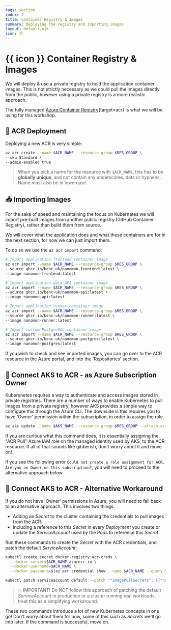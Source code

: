 ```yaml
---
tags: section
index: 2
title: Container Registry & Images
summary: Deploying the registry and importing images
layout: default.njk
icon: 📦
---
```


# {{ icon }} Container Registry & Images

We will deploy & use a private registry to hold the application container images. This is not strictly necessary as we
could pull the images directly from the public, however using a private registry is a more realistic approach.

The fully managed
[Azure Container Registry](https://learn.microsoft.com/en-gb/azure/container-registry/container-registry-intro){target=acr}
is what we will be using for this workshop.

## 🚀 ACR Deployment

Deploying a new ACR is very simple:

```bash
az acr create --name $ACR_NAME --resource-group $RES_GROUP \
--sku Standard \
--admin-enabled true
```

> When you pick a name for the resource with `$ACR_NAME`, this has to be **globally unique**, and not contain any
> underscores, dots or hyphens. Name must also be in lowercase.

## 📥 Importing Images

For the sake of speed and maintaining the focus on Kubernetes we will import pre-built images from another public
registry (GitHub Container Registry), rather than build them from source.

We will cover what the application does and what these containers are for in the next section, for now we can just
import them.

To do so we use the `az acr import` command:

```bash
# Import application frontend container image
az acr import --name $ACR_NAME --resource-group $RES_GROUP \
--source ghcr.io/benc-uk/nanomon-frontend:latest \
--image nanomon-frontend:latest

# Import application data API container image
az acr import --name $ACR_NAME --resource-group $RES_GROUP \
--source ghcr.io/benc-uk/nanomon-api:latest \
--image nanomon-api:latest

# Import application runner container image
az acr import --name $ACR_NAME --resource-group $RES_GROUP \
--source ghcr.io/benc-uk/nanomon-runner:latest \
--image nanomon-runner:latest

# Import custom PostgreSQL container image
az acr import --name $ACR_NAME --resource-group $RES_GROUP \
--source ghcr.io/benc-uk/nanomon-postgres:latest \
--image nanomon-postgres:latest
```

If you wish to check and see imported images, you can go over to the ACR resource in the Azure portal, and into the
'Repositories' section.

## 🔌 Connect AKS to ACR - as Azure Subscription Owner

Kuberenetes requires a way to authenticate and access images stored in private registries. There are a number of ways to
enable Kubernetes to pull images from a private registry, however AKS provides a simple way to configure this through
the Azure CLI. The downside is this requires you to have 'Owner' permission within the subscription, in order to assign
the role.

```bash
az aks update --name $AKS_NAME --resource-group $RES_GROUP --attach-acr $ACR_NAME
```

If you are curious what this command does, it is essentially assigning the "ACR Pull" Azure IAM role on the managed
identity used by AKS, to the ACR resource. If all of that sounds like gibberish, don't worry about it and move on!

If you see the following error `Could not create a role assignment for ACR. Are you an Owner on this subscription?`, you
will need to proceed to the alternative approach below.

## 🔌 Connect AKS to ACR - Alternative Workaround

If you do not have 'Owner' permissions in Azure, you will need to fall back to an alternative approach. This involves
two things:

- Adding an _Secret_ to the cluster containing the credentials to pull images from the ACR.
- Including a reference to this _Secret_ in every _Deployment_ you create or update the _ServiceAccount_ used by the
  _Pods_ to reference this _Secret_.

Run these commands to create the _Secret_ with the ACR credentials, and patch the default _ServiceAccount_:

```bash
kubectl create secret docker-registry acr-creds \
  --docker-server=$ACR_NAME.azurecr.io \
  --docker-username=$ACR_NAME \
  --docker-password=$(az acr credential show --name $ACR_NAME --query "passwords[0].value" -o tsv)

kubectl patch serviceaccount default --patch '"imagePullSecrets": [{"name": "acr-creds" }]'
```

> 💥 IMPORTANT! Do NOT follow this approach of patching the default _ServiceAccount_ in production or a cluster running
> real workloads, treat this as a simplifying workaround.

These two commands introduce a lot of new Kubernetes concepts in one go! Don't worry about them for now, some of this
such as _Secrets_ we'll go into later. If the command is successful, move on.
